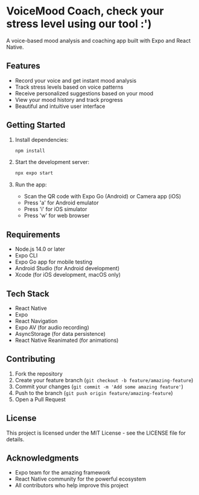 # VoiceMood Coach, check your stress level using our tool :') 

A voice-based mood analysis and coaching app built with Expo and React Native.

## Features

- Record your voice and get instant mood analysis
- Track stress levels based on voice patterns
- Receive personalized suggestions based on your mood
- View your mood history and track progress
- Beautiful and intuitive user interface

## Getting Started

1. Install dependencies:
   ```bash
   npm install
   ```

2. Start the development server:
   ```bash
   npx expo start
   ```

3. Run the app:
   - Scan the QR code with Expo Go (Android) or Camera app (iOS)
   - Press 'a' for Android emulator
   - Press 'i' for iOS simulator
   - Press 'w' for web browser

## Requirements

- Node.js 14.0 or later
- Expo CLI
- Expo Go app for mobile testing
- Android Studio (for Android development)
- Xcode (for iOS development, macOS only)

## Tech Stack

- React Native
- Expo
- React Navigation
- Expo AV (for audio recording)
- AsyncStorage (for data persistence)
- React Native Reanimated (for animations)

## Contributing

1. Fork the repository
2. Create your feature branch (`git checkout -b feature/amazing-feature`)
3. Commit your changes (`git commit -m 'Add some amazing feature'`)
4. Push to the branch (`git push origin feature/amazing-feature`)
5. Open a Pull Request

## License

This project is licensed under the MIT License - see the LICENSE file for details.

## Acknowledgments

- Expo team for the amazing framework
- React Native community for the powerful ecosystem
- All contributors who help improve this project
